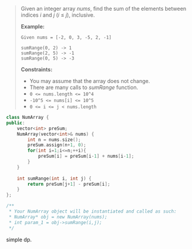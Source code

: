 > Given an integer array *nums*, find the sum of the elements between indices *i* and *j* (*i* ≤ *j*), inclusive.
>
> **Example:**
>
> ```
> Given nums = [-2, 0, 3, -5, 2, -1]
> 
> sumRange(0, 2) -> 1
> sumRange(2, 5) -> -1
> sumRange(0, 5) -> -3
> ```
>
>  
>
> **Constraints:**
>
> - You may assume that the array does not change.
> - There are many calls to *sumRange* function.
> - `0 <= nums.length <= 10^4`
> - `-10^5 <= nums[i] <= 10^5`
> - `0 <= i <= j < nums.length`

```cpp
class NumArray {
public:
    vector<int> preSum;
    NumArray(vector<int>& nums) {
        int n = nums.size();
        preSum.assign(n+1, 0);
        for(int i=1;i<=n;++i){
            preSum[i] = preSum[i-1] + nums[i-1];
        }
    }
    
    int sumRange(int i, int j) {
        return preSum[j+1] - preSum[i];
    }
};

/**
 * Your NumArray object will be instantiated and called as such:
 * NumArray* obj = new NumArray(nums);
 * int param_1 = obj->sumRange(i,j);
 */
```

simple dp.